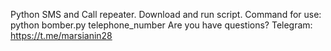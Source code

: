 Python SMS and Call repeater. 
Download and run script.
Command for use:
python bomber.py telephone_number
Are you have questions? 
Telegram: https://t.me/marsianin28

